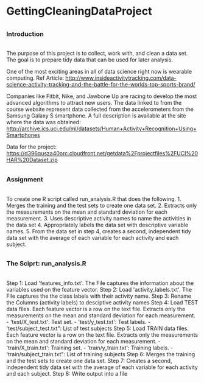 GettingCleaningDataProject
==========================

######
### Introduction
######

The purpose of this project is to collect, work with, and clean a data set. 
The goal is to prepare tidy data that can be used for later analysis. 

One of the most exciting areas in all of data science right now is wearable computing.
Ref Article: http://www.insideactivitytracking.com/data-science-activity-tracking-and-the-battle-for-the-worlds-top-sports-brand/

Companies like Fitbit, Nike, and Jawbone Up are racing to develop the most advanced algorithms to attract new users. 
The data linked to from the course website represent data collected from the accelerometers from the Samsung Galaxy S smartphone. 
A full description is available at the site where the data was obtained:
	http://archive.ics.uci.edu/ml/datasets/Human+Activity+Recognition+Using+Smartphones 

Data for the project:
	https://d396qusza40orc.cloudfront.net/getdata%2Fprojectfiles%2FUCI%20HAR%20Dataset.zip

######
### Assignment
######

To create one R script called run_analysis.R that does the following. 
	1. Merges the training and the test sets to create one data set.
	2. Extracts only the measurements on the mean and standard deviation for each measurement. 
	3. Uses descriptive activity names to name the activities in the data set
	4. Appropriately labels the data set with descriptive variable names. 
	5. From the data set in step 4, creates a second, independent tidy data set with the average of each variable for each activity and each subject.

######
### The Sciprt: run_analysis.R
######

Step 1: Load 'features_info.txt'. The File captures the information about the variables used on the feature vector.
Step 2: Load 'activity_labels.txt'. The File captures the the class labels with their activity name.
Step 3: Rename the Columns (activity labels) to desciptive activity names
Step 4: Load TEST data files. Each feature vector is a row on the text file. 
	Extracts only the measurements on the mean and standard deviation for each measurement.
	- 'test/X_test.txt': Test set.
	- 'test/y_test.txt': Test labels.
	- 'test/subject_test.txt": List of test subjects
Step 5: Load TRAIN data files. Each feature vector is a row on the text file. 
	Extracts only the measurements on the mean and standard deviation for each measurement.
	- 'train/X_train.txt': Training set.
	- 'train/y_train.txt': Training labels.
	- 'train/subject_train.txt": List of training subjects
Step 6: Merges the training and the test sets to create one data set.
Step 7: Creates a second, independent tidy data set with the average of each variable for each activity and each subject.
Step 8: Write output into a file